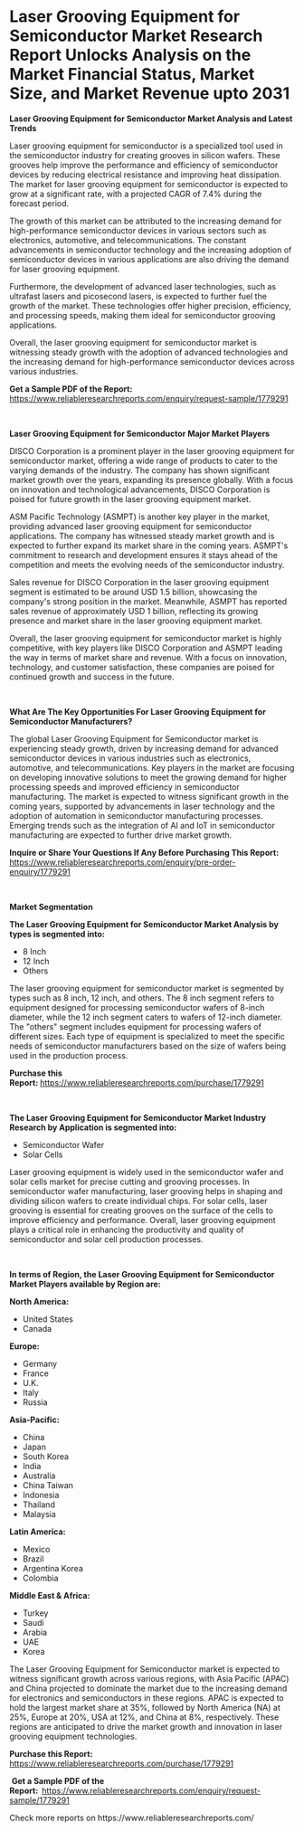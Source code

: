 <p><h1>Laser Grooving Equipment for Semiconductor Market Research Report Unlocks Analysis on the Market Financial Status, Market Size, and Market Revenue upto 2031</h1></p><p><strong>Laser Grooving Equipment for Semiconductor Market Analysis and Latest Trends</strong></p>
<p><p>Laser grooving equipment for semiconductor is a specialized tool used in the semiconductor industry for creating grooves in silicon wafers. These grooves help improve the performance and efficiency of semiconductor devices by reducing electrical resistance and improving heat dissipation. The market for laser grooving equipment for semiconductor is expected to grow at a significant rate, with a projected CAGR of 7.4% during the forecast period.</p><p>The growth of this market can be attributed to the increasing demand for high-performance semiconductor devices in various sectors such as electronics, automotive, and telecommunications. The constant advancements in semiconductor technology and the increasing adoption of semiconductor devices in various applications are also driving the demand for laser grooving equipment.</p><p>Furthermore, the development of advanced laser technologies, such as ultrafast lasers and picosecond lasers, is expected to further fuel the growth of the market. These technologies offer higher precision, efficiency, and processing speeds, making them ideal for semiconductor grooving applications.</p><p>Overall, the laser grooving equipment for semiconductor market is witnessing steady growth with the adoption of advanced technologies and the increasing demand for high-performance semiconductor devices across various industries.</p></p>
<p><strong>Get a Sample PDF of the Report:&nbsp;</strong> <a href="https://www.reliableresearchreports.com/enquiry/request-sample/1779291">https://www.reliableresearchreports.com/enquiry/request-sample/1779291</a></p>
<p>&nbsp;</p>
<p><strong>Laser Grooving Equipment for Semiconductor Major Market Players</strong></p>
<p><p>DISCO Corporation is a prominent player in the laser grooving equipment for semiconductor market, offering a wide range of products to cater to the varying demands of the industry. The company has shown significant market growth over the years, expanding its presence globally. With a focus on innovation and technological advancements, DISCO Corporation is poised for future growth in the laser grooving equipment market.</p><p>ASM Pacific Technology (ASMPT) is another key player in the market, providing advanced laser grooving equipment for semiconductor applications. The company has witnessed steady market growth and is expected to further expand its market share in the coming years. ASMPT's commitment to research and development ensures it stays ahead of the competition and meets the evolving needs of the semiconductor industry.</p><p>Sales revenue for DISCO Corporation in the laser grooving equipment segment is estimated to be around USD 1.5 billion, showcasing the company's strong position in the market. Meanwhile, ASMPT has reported sales revenue of approximately USD 1 billion, reflecting its growing presence and market share in the laser grooving equipment market.</p><p>Overall, the laser grooving equipment for semiconductor market is highly competitive, with key players like DISCO Corporation and ASMPT leading the way in terms of market share and revenue. With a focus on innovation, technology, and customer satisfaction, these companies are poised for continued growth and success in the future.</p></p>
<p>&nbsp;</p>
<p><strong>What Are The Key Opportunities For Laser Grooving Equipment for Semiconductor Manufacturers?</strong></p>
<p><p>The global Laser Grooving Equipment for Semiconductor market is experiencing steady growth, driven by increasing demand for advanced semiconductor devices in various industries such as electronics, automotive, and telecommunications. Key players in the market are focusing on developing innovative solutions to meet the growing demand for higher processing speeds and improved efficiency in semiconductor manufacturing. The market is expected to witness significant growth in the coming years, supported by advancements in laser technology and the adoption of automation in semiconductor manufacturing processes. Emerging trends such as the integration of AI and IoT in semiconductor manufacturing are expected to further drive market growth.</p></p>
<p><strong>Inquire or Share Your Questions If Any Before Purchasing This Report:</strong> <a href="https://www.reliableresearchreports.com/enquiry/pre-order-enquiry/1779291">https://www.reliableresearchreports.com/enquiry/pre-order-enquiry/1779291</a></p>
<p>&nbsp;</p>
<p><strong>Market Segmentation</strong></p>
<p><strong>The Laser Grooving Equipment for Semiconductor Market Analysis by types is segmented into:</strong></p>
<p><ul><li>8 Inch</li><li>12 Inch</li><li>Others</li></ul></p>
<p><p>The laser grooving equipment for semiconductor market is segmented by types such as 8 inch, 12 inch, and others. The 8 inch segment refers to equipment designed for processing semiconductor wafers of 8-inch diameter, while the 12 inch segment caters to wafers of 12-inch diameter. The "others" segment includes equipment for processing wafers of different sizes. Each type of equipment is specialized to meet the specific needs of semiconductor manufacturers based on the size of wafers being used in the production process.</p></p>
<p><strong>Purchase this Report:&nbsp;</strong><a href="https://www.reliableresearchreports.com/purchase/1779291">https://www.reliableresearchreports.com/purchase/1779291</a></p>
<p>&nbsp;</p>
<p><strong>The Laser Grooving Equipment for Semiconductor Market Industry Research by Application is segmented into:</strong></p>
<p><ul><li>Semiconductor Wafer</li><li>Solar Cells</li></ul></p>
<p><p>Laser grooving equipment is widely used in the semiconductor wafer and solar cells market for precise cutting and grooving processes. In semiconductor wafer manufacturing, laser grooving helps in shaping and dividing silicon wafers to create individual chips. For solar cells, laser grooving is essential for creating grooves on the surface of the cells to improve efficiency and performance. Overall, laser grooving equipment plays a critical role in enhancing the productivity and quality of semiconductor and solar cell production processes.</p></p>
<p>&nbsp;</p>
<p><strong>In terms of Region, the Laser Grooving Equipment for Semiconductor Market Players available by Region are:</strong></p>
<p>
    <p> <strong> North America: </strong>
        <ul>
            <li>United States</li>
            <li>Canada</li>
        </ul>
        </p> 
    <p> <strong> Europe: </strong>
        <ul>
            <li>Germany</li>
            <li>France</li>
            <li>U.K.</li>
            <li>Italy</li>
            <li>Russia</li>
        </ul>
        </p> 
    <p> <strong> Asia-Pacific: </strong>
        <ul>
            <li>China</li>
            <li>Japan</li>
            <li>South Korea</li>
            <li>India</li>
            <li>Australia</li>
            <li>China Taiwan</li>
            <li>Indonesia</li>
            <li>Thailand</li>
            <li>Malaysia</li>
        </ul>
        </p> 
    <p> <strong> Latin America: </strong>
        <ul>
            <li>Mexico</li>
            <li>Brazil</li>
            <li>Argentina Korea</li>
            <li>Colombia</li>
        </ul>
        </p> 
    <p> <strong> Middle East & Africa: </strong>
        <ul>
            <li>Turkey</li>
            <li>Saudi</li>
            <li>Arabia</li>
            <li>UAE</li>
            <li>Korea</li>
        </ul>
    </p>
    </p>
<p><p>The Laser Grooving Equipment for Semiconductor market is expected to witness significant growth across various regions, with Asia Pacific (APAC) and China projected to dominate the market due to the increasing demand for electronics and semiconductors in these regions. APAC is expected to hold the largest market share at 35%, followed by North America (NA) at 25%, Europe at 20%, USA at 12%, and China at 8%, respectively. These regions are anticipated to drive the market growth and innovation in laser grooving equipment technologies.</p></p>
<p><strong>Purchase this Report: </strong><a href="https://www.reliableresearchreports.com/purchase/1779291">https://www.reliableresearchreports.com/purchase/1779291</a></p>
<p>&nbsp;<strong>Get a Sample PDF of the Report:&nbsp;&nbsp;</strong><a href="https://www.reliableresearchreports.com/enquiry/request-sample/1779291">https://www.reliableresearchreports.com/enquiry/request-sample/1779291</a></p>
<p><strong></strong></p>
<p>Check more reports on https://www.reliableresearchreports.com/</p>